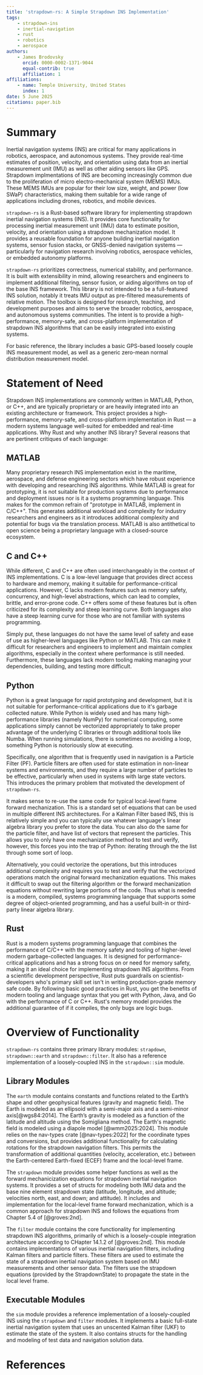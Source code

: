 ```yaml
---
title: 'strapdown-rs: A Simple Strapdown INS Implementation'
tags:
    - strapdown-ins
    - inertial-navigation
    - rust
    - robotics
    - aerospace
authors:
    - James Brodovsky
      orcid: 0000-0002-1371-9044
      equal-contrib: true
      affiliation: 1
affiliations:
    - name: Temple University, United States
      index: 1
date: 5 June 2025
citations: paper.bib
---
```


# Summary

Inertial navigation systems (INS) are critical for many applications in robotics, aerospace, and autonomous systems. They provide real-time estimates of position, velocity, and orientation using data from an inertial measurement unit (IMU) as well as other aiding sensors like GPS. Strapdown implmentations of INS are becoming increasingly common due to the proliferation of micro electro-mechanical system (MEMS) IMUs. These MEMS IMUs are popular for their low size, weight, and power (low SWaP) characteristics, making them suitable for a wide range of applications including drones, robotics, and mobile devices.

`strapdown-rs` is a Rust-based software library for implementing strapdown inertial navigation systems (INS). It provides core functionality for processing inertial measurement unit (IMU) data to estimate position, velocity, and orientation using a strapdown mechanization model. It provides a reusable foundation for anyone building inertial navigation systems, sensor fusion stacks, or GNSS-denied navigation systems — particularly for navigation research involving robotics, aerospace vehicles, or embedded autonomy platforms.

`strapdown-rs` prioritizes correctness, numerical stability, and performance. It is built with extensibility in mind, allowing researchers and engineers to implement additional filtering, sensor fusion, or aiding algorithms on top of the base INS framework. This library is not intended to be a full-featured INS solution, notably it treats IMU output as pre-filtered measurements of relative motion. The toolbox is designed for research, teaching, and development purposes and aims to serve the broader robotics, aerospace, and autonomous systems communities. The intent is to provide a high-performance, memory-safe, and cross-platform implementation of strapdown INS algorithms that can be easily integrated into existing systems.

For basic reference, the library includes a basic GPS-based loosely couple INS measurement model, as well as a generic zero-mean normal distribution measurement model.

# Statement of Need

Strapdown INS implementations are commonly written in MATLAB, Python, or C++, and are typically proprietary or are heavily integrated into an existing architecture or framework. This project provides a high-performance, memory-safe, and cross-platform implementation in Rust — a modern systems language well-suited for embedded and real-time applications. Why Rust and why another INS library? Several reasons that are pertinent critiques of each language:

## MATLAB

Many proprietary research INS implementation exist in the maritime, aerospace, and defense engineering sectors which have robust experience with developing and researching INS algorithms. While MATLAB is great for prototyping, it is not suitable for production systems due to performance and deployment issues nor is it a systems programming language. This makes for the common refrain of "prototype in MATLAB, implement in C/C++". This generates additional workload and complexity for industry researchers and engineers as it introduces additional complexity and potential for bugs via the translation process. MATLAB is also antithetical to open science being a proprietary language with a closed-source ecosystem.

## C and C++

While different, C and C++ are often used interchangeably in the context of INS implementations. C is a low-level language that provides direct access to hardware and memory, making it suitable for performance-critical applications. However, C lacks modern features such as memory safety, concurrency, and high-level abstractions, which can lead to complex, brittle, and error-prone code. C++ offers some of these features but is often criticized for its complexity and steep learning curve. Both languages also have a steep learning curve for those who are not familiar with systems programming.

Simply put, these languages do not have the same level of safety and ease of use as higher-level languages like Python or MATLAB. This can make it difficult for researchers and engineers to implement and maintain complex algorithms, especially in the context where performance is still needed. Furthermore, these languages lack modern tooling making managing your dependencies, building, and testing more difficult.

## Python

Python is a great language for rapid prototyping and development, but it is not suitable for performance-critical applications due to it's garbage collected nature. While Python is widely used and has many high-performance libraries (namely NumPy) for numerical computing, some applications simply cannot be vectorized appropriately to take proper advantage of the underlying C libraries or through additional tools like Numba. When running simulations, there is sometimes no avoiding a loop, something Python is notoriously slow at executing.

Specifically, one algorithm that is frequently used in navigation is a Particle Filter (PF). Particle filters are often used for state estimation in non-linear systems and environments, and they require a large number of particles to be effective, particularly when used in systems with large state vectors. This introduces the primary problem that motivated the development of `strapdown-rs`. 

It makes sense to re-use the same code for typical local-level frame forward mechanization. This is a standard set of equations that can be used in multiple different INS architectures. For a Kalman Filter based INS, this is relatively simple and you can typically use whatever language's linear algebra library you prefer to store the data. You can also do the same for the particle filter, and have list of vectors that represent the particles. This allows you to only have one mechanization method to test and verify, however, this forces you into the trap of Python: iterating through the the list through some sort of loop.

Alternatively, you could vectorize the operations, but this introduces additional complexity and requires you to test and verify that the vectorized operations match the original forward mechanization equations. This makes it difficult to swap out the filtering algorithm or the forward mechanization equations without rewriting large portions of the code. Thus what is needed is a modern, compiled, systems programming language that supports some degree of object-oriented programming, and has a useful built-in or third-party linear algebra library.

## Rust

Rust is a modern systems programming language that combines the performance of C/C++ with the memory safety and tooling of higher-level modern garbage-collected languages. It is designed for performance-critical applications and has a strong focus on or need for memory safety, making it an ideal choice for implementing strapdown INS algorithms. From a scientific development perspective, Rust puts guardrails on scientist-developers who's primary skill set isn't in writing production-grade memory safe code. By following basic good practices in Rust, you get the benefits of modern tooling and language syntax that you get with Python, Java, and Go with the performance of C or C++. Rust's memory model provides the additional guarantee of if it compiles, the only bugs are logic bugs.

# Overview of Functionality

`strapdown-rs` contains three primary library modules: `strapdown`, `strapdown::earth` and `strapdown::filter`. It also has a reference implementation of a loosely-coupled INS in the `strapdown::sim` module.

## Library Modules

The `earth` module contains constants and functions related to the Earth’s shape and other geophysical features (gravity and magnetic field). The Earth is modeled as an ellipsoid with a semi-major axis and a semi-minor axis[@wgs84:2014]. The Earth’s gravity is modeled as a function of the latitude and altitude using the Somigliana method. The Earth's magnetic field is modeled using a diapole model [@wmm2025:2024]. This module relies on the nav-types crate [@nav-types:2022] for the coordinate types and conversions, but provides additional functionality for calculating rotations for the strapdown navigation filters. This permits the transformation of additional quantities (velocity, acceleration, etc.) between the Earth-centered Earth-fixed (ECEF) frame and the local-level frame.

The `strapdown` module provides some helper functions as well as the forward mechanicization equations for strapdown inertial navigation systems. It provides a set of structs for modeling both IMU data and the base nine element strapdown state (latitude, longitude, and altitude; velocities north, east, and down; and attitude). It includes and implementation for the local-level frame forward mechanization, which is a common approach for strapdown INS and follows the equations from Chapter 5.4 of [@groves:2nd].

The `filter` module contains the core functionality for implementing strapdown INS algorithms, primarily of which is a loosely-couple integration architecture according to CHapter 14.1.2 of [@groves:2nd]. This module contains implementations of various inertial navigation filters, including Kalman filters and particle filters. These filters are used to estimate the state of a strapdown inertial navigation system based on IMU measurements and other sensor data. The filters use the strapdown equations (provided by the StrapdownState) to propagate the state in the local level frame.

## Executable Modules

the `sim` module provides a reference implementation of a loosely-coupled INS using the `strapdown` and `filter` modules. It implements a basic full-state inertial navigation system that uses an unscented Kalman filter (UKF) to estimate the state of the system. It also contains structs for the handling and modeling of test data and navigation solution data.

# References
